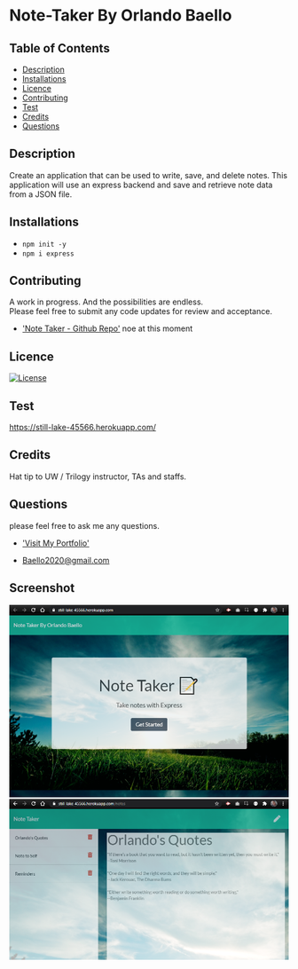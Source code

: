 # Note-Taker By Orlando Baello
## Table of Contents

- [Description](#Description)
- [Installations](#Installations)
- [Licence](#Licence)
- [Contributing](#Contributing)
- [Test](#Test)
- [Credits](#Credits)
- [Questions](#Questions)

## Description

Create an application that can be used to write, save, and delete notes. This application will use an express backend and save and retrieve note data from a JSON file.

## Installations

* `npm init -y` 
* `npm i express`

## Contributing
A work in progress. And the possibilities are endless. <br> Please feel free to submit any code updates for review and acceptance.
* ['Note Taker - Github Repo'](https://github.com/baello2020/Note_Taker)
noe at this moment
## Licence

[![License](https://img.shields.io/badge/License-MIT-yellow.svg)](https://opensource.org/licenses/MIT)

## Test
https://still-lake-45566.herokuapp.com/

## Credits

Hat tip to UW / Trilogy instructor, TAs and staffs.

## Questions
please feel free to ask me any questions.
* ['Visit My Portfolio'](https://baello2020.github.io/Updated_Portfolio_Page/)

* Baello2020@gmail.com

## Screenshot


![screenshot](https://github.com/baello2020/Note_Taker/blob/main/assets/screenshothome.png "screenshot")
![screenshot](https://github.com/baello2020/Note_Taker/blob/main/assets/screenshot.png "screenshot")
